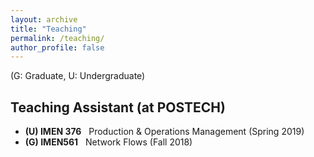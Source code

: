 ```yaml
---
layout: archive
title: "Teaching"
permalink: /teaching/
author_profile: false
---
```

(G: Graduate, U: Undergraduate)

## Teaching Assistant (at POSTECH)

* **(U) IMEN 376** &nbsp; Production & Operations Management (Spring 2019)
* **(G) IMEN561** &nbsp; Network Flows (Fall 2018)
